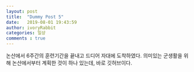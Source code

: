 ```yaml
---
layout: post
title:  "Dummy Post 5"
date:   2019-08-01 19:43:59
author: ivoryRabbit
categories: 일상
comments : true
---
```


논산에서 6주간의 훈련기간을 끝내고 드디어 자대에 도착하였다. 의미있는 군생활을 위해 논산에서부터 계획한 것이 하나 있는데, 바로 깃허브이다.
